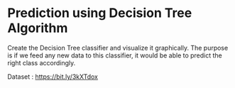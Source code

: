 # Prediction using Decision Tree Algorithm 

Create the Decision Tree classifier and visualize it graphically. 
The purpose is if we feed any new data to this classifier, it would be able to  predict the right class accordingly.  

Dataset : https://bit.ly/3kXTdox
